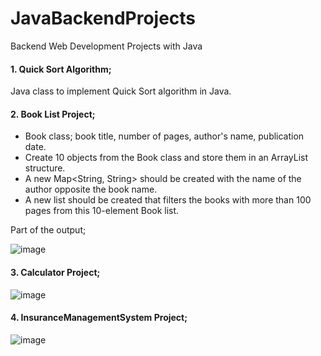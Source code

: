 # JavaBackendProjects
Backend Web Development Projects with Java

#### 1. Quick Sort Algorithm; 

Java class to implement Quick Sort algorithm in Java.

#### 2. Book List Project;

- Book class; book title, number of pages, author's name, publication date.
- Create 10 objects from the Book class and store them in an ArrayList structure.
- A new Map<String, String> should be created with the name of the author opposite the book name.
- A new list should be created that filters the books with more than 100 pages from this 10-element Book list.

Part of the output;

![image](https://user-images.githubusercontent.com/40757395/169373403-7c14febb-bf86-4f9b-b525-01edf628e036.png)

#### 3. Calculator Project;

![image](https://user-images.githubusercontent.com/40757395/169302991-22241627-5c3a-4439-818d-29e6725cf041.png)

#### 4. InsuranceManagementSystem Project;

![image](https://user-images.githubusercontent.com/40757395/173233710-850aa6fc-7b3e-49fe-b0cc-aafd74b964e8.png)

